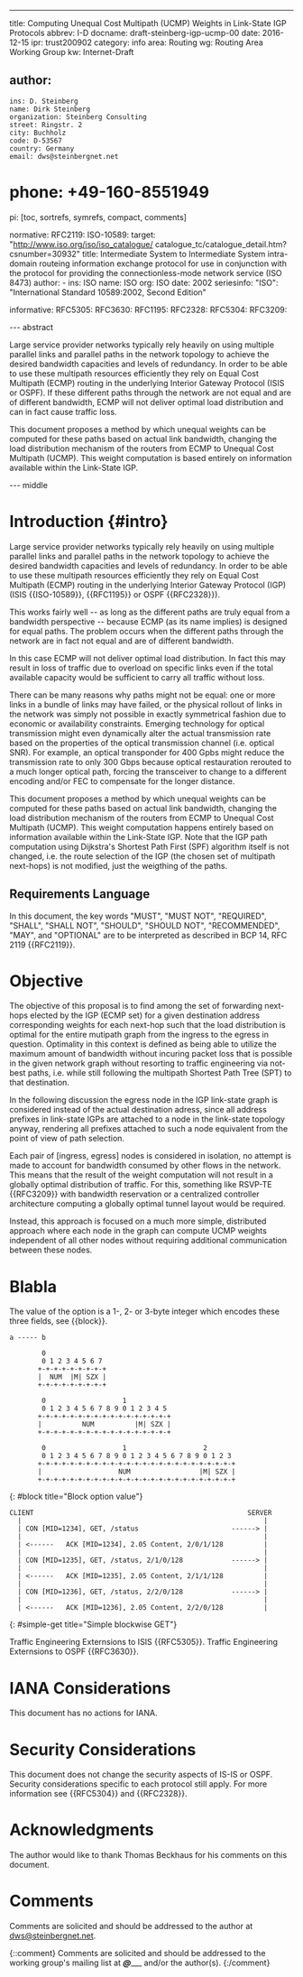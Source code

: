 ---
title: Computing Unequal Cost Multipath (UCMP) Weights in Link-State IGP Protocols
abbrev: I-D
docname: draft-steinberg-igp-ucmp-00
date: 2016-12-15
ipr: trust200902
category: info
area: Routing
wg: Routing Area Working Group
kw: Internet-Draft

author:
  -
    ins: D. Steinberg
    name: Dirk Steinberg
    organization: Steinberg Consulting
    street: Ringstr. 2
    city: Buchholz
    code: D-53567
    country: Germany
    email: dws@steinbergnet.net
#   phone: +49-160-8551949 

pi: [toc, sortrefs, symrefs, compact, comments]

normative:
  RFC2119:
  ISO-10589:
    target: "http://www.iso.org/iso/iso_catalogue/
             catalogue_tc/catalogue_detail.htm?csnumber=30932"
    title: Intermediate System to Intermediate System intra-domain
	       routeing information exchange protocol for use in
		   conjunction with the protocol for providing the
		   connectionless-mode network service (ISO 8473)
    author:
      -
        ins: ISO
        name: ISO
        org: ISO
    date: 2002
    seriesinfo:
      "ISO": "International Standard 10589:2002, Second Edition"

informative:
  RFC5305:
  RFC3630:
  RFC1195:
  RFC2328:
  RFC5304:
  RFC3209:
  
--- abstract

Large service provider networks typically rely heavily on using
multiple parallel links and parallel paths in the network topology to
achieve the desired bandwidth capacities and levels of redundancy. In
order to be able to use these multipath resources efficiently they
rely on Equal Cost Multipath (ECMP) routing in the underlying Interior
Gateway Protocol (ISIS or OSPF).  If these different paths through the
network are not equal and are of different bandwidth, ECMP will not
deliver optimal load distribution and can in fact cause traffic loss.

This document proposes a method by which unequal weights can be
computed for these paths based on actual link bandwidth, changing the
load distribution mechanism of the routers from ECMP to Unequal Cost
Multipath (UCMP). This weight computation is based entirely on
information available within the Link-State IGP.

--- middle

Introduction   {#intro}
============

Large service provider networks typically rely heavily on using
multiple parallel links and parallel paths in the network topology to
achieve the desired bandwidth capacities and levels of redundancy. In
order to be able to use these multipath resources efficiently they
rely on Equal Cost Multipath (ECMP) routing in the underlying Interior
Gateway Protocol (IGP) (ISIS {{ISO-10589}}, {{RFC1195}} or OSPF {{RFC2328}}).

This works fairly well -- as long as the different paths are truly equal
from a bandwidth perspective -- because ECMP (as its name implies) is
designed for equal paths.  The problem occurs when the different
paths through the network are in fact not equal and are of different
bandwidth.

In this case ECMP will not deliver optimal load distribution. In fact
this may result in loss of traffic due to overload on specific links
even if the total available capacity would be sufficient to carry all
traffic without loss.

There can be many reasons why paths might not be equal: one or more
links in a bundle of links may have failed, or the physical rollout of
links in the network was simply not possible in exactly symmetrical
fashion due to economic or availability constraints. Emerging
technology for optical transmission might even dynamically alter the
actual transmission rate based on the properties of the optical
transmission channel (i.e. optical SNR). For example, an optical
transponder for 400 Gpbs might reduce the transmission rate to only
300 Gbps because optical restauration rerouted to a much longer
optical path, forcing the transceiver to change to a different
encoding and/or FEC to compensate for the longer distance.

This document proposes a method by which unequal weights can be computed
for these paths based on actual link bandwidth, changing the load
distribution mechanism of the routers from ECMP to Unequal Cost
Multipath (UCMP). This weight computation happens entirely based on
information available within the Link-State IGP. Note that the IGP
path computation using Dijkstra's Shortest Path First (SPF) algorithm
itself is not changed, i.e. the route selection of the IGP (the chosen
set of multipath next-hops) is not modified, just the weigthing of the
paths.

Requirements Language
------------------------

In this document, the key words "MUST", "MUST NOT", "REQUIRED",
"SHALL", "SHALL NOT", "SHOULD", "SHOULD NOT", "RECOMMENDED", "MAY",
and "OPTIONAL" are to be interpreted as described in BCP 14, RFC 2119
{{RFC2119}}.

Objective
=========

The objective of this proposal is to find among the set of forwarding
next-hops elected by the IGP (ECMP set) for a given destination
address corresponding weights for each next-hop such that the load
distribution is optimal for the entire mutipath graph from the ingress
to the egress in question. Optimality in this context is defined as
being able to utilize the maximum amount of bandwidth without incuring
packet loss that is possible in the given network graph without
resorting to traffic engineering via not-best paths, i.e. while still
following the multipath Shortest Path Tree (SPT) to that destination.

In the following discussion the egress node in the IGP link-state
graph is considered instead of the actual destination adress, since
all address prefixes in link-state IGPs are attached to a node in the
link-state topology anyway, rendering all prefixes attached to such a
node equivalent from the point of view of path selection.

Each pair of [ingress, egress] nodes is considered in isolation, no
attempt is made to account for bandwidth consumed by other flows in
the network. This means that the result of the weight computation will
not result in a globally optimal distribution of traffic. For this,
something like RSVP-TE {{RFC3209}} with bandwidth reservation or a
centralized controller architecture computing a globally optimal
tunnel layout would be required.

Instead, this approach is focused on a much more simple, distributed
approach where each node in the graph can compute UCMP weights
independent of all other nodes without requiring additional
communication between these nodes.


Blabla
======

The value of the option is a 1-, 2- or 3-byte integer which encodes
these three fields, see {{block}}.


~~~~
a ----- b
~~~~

            0
            0 1 2 3 4 5 6 7
           +-+-+-+-+-+-+-+-+
           |  NUM  |M| SZX |
           +-+-+-+-+-+-+-+-+

            0                   1
            0 1 2 3 4 5 6 7 8 9 0 1 2 3 4 5
           +-+-+-+-+-+-+-+-+-+-+-+-+-+-+-+-+
           |          NUM          |M| SZX |
           +-+-+-+-+-+-+-+-+-+-+-+-+-+-+-+-+

            0                   1                   2
            0 1 2 3 4 5 6 7 8 9 0 1 2 3 4 5 6 7 8 9 0 1 2 3
           +-+-+-+-+-+-+-+-+-+-+-+-+-+-+-+-+-+-+-+-+-+-+-+-+
           |                   NUM                 |M| SZX |
           +-+-+-+-+-+-+-+-+-+-+-+-+-+-+-+-+-+-+-+-+-+-+-+-+
{: #block title="Block option value"}

~~~~~~~~~~~
CLIENT                                                     SERVER
  |                                                            |
  | CON [MID=1234], GET, /status                       ------> |
  |                                                            |
  | <------   ACK [MID=1234], 2.05 Content, 2/0/1/128          |
  |                                                            |
  | CON [MID=1235], GET, /status, 2/1/0/128            ------> |
  |                                                            |
  | <------   ACK [MID=1235], 2.05 Content, 2/1/1/128          |
  |                                                            |
  | CON [MID=1236], GET, /status, 2/2/0/128            ------> |
  |                                                            |
  | <------   ACK [MID=1236], 2.05 Content, 2/2/0/128          |
~~~~~~~~~~~
{: #simple-get title="Simple blockwise GET"}

Traffic Engineering Externsions to ISIS {{RFC5305}}. 
Traffic Engineering Externsions to OSPF {{RFC3630}}. 

IANA Considerations
===================

This document has no actions for IANA.

Security Considerations
=======================

This document does not change the security aspects of IS-IS or OSPF.
Security considerations specific to each protocol still apply. For
more information see {{RFC5304}} and {{RFC2328}}.

Acknowledgments
===============

The author would like to thank Thomas Beckhaus for his comments on
this document.

Comments
========

Comments are solicited and should be addressed to the author at dws@steinbergnet.net.

{::comment}
Comments are solicited and should be addressed to the working group's
mailing list at ___@______ and/or the author(s).
{:/comment}
